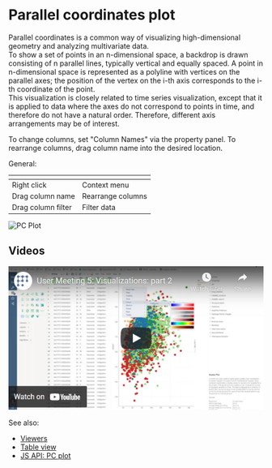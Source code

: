 <!-- TITLE: Parallel coordinates plot -->
<!-- SUBTITLE: -->

# Parallel coordinates plot

Parallel coordinates is a common way of visualizing high-dimensional geometry and analyzing
multivariate data.  
To show a set of points in an n-dimensional space, a backdrop is drawn consisting of n parallel
lines, typically vertical and equally spaced. A point in n-dimensional space is represented as a
polyline with vertices on the parallel axes; the position of the vertex on the i-th axis corresponds
to the i-th coordinate of the point.  
This visualization is closely related to time series visualization, except that it is applied to
data where the axes do not correspond to points in time, and therefore do not have a natural order.
Therefore, different axis arrangements may be of interest.  

To change columns, set "Column Names" via the property panel. 
To rearrange columns, drag column name into the desired location.

General:

| []()                  |                 |
|-----------------------|-----------------|
| Right click           | Context menu    |
| Drag column name      | Rearrange columns |
| Drag column filter    | Filter data     |

![PC Plot](../../uploads/gifs/pc-plot.gif "PC Plot")

## Videos

[![PC Plot](../../uploads/youtube/visualizations2.png "Open on Youtube")](https://www.youtube.com/watch?v=7MBXWzdC0-I&t=1798s)

See also: 
  
  * [Viewers](../viewers.md)
  * [Table view](../../overview/table-view.md)
  * [JS API: PC plot](https://public.datagrok.ai/js/samples/ui/viewers/types/pc-plot)
